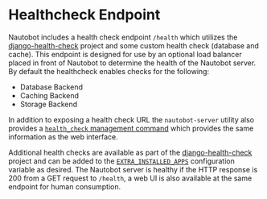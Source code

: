 # Healthcheck Endpoint

Nautobot includes a health check endpoint `/health` which utilizes the [django-health-check](https://github.com/KristianOellegaard/django-health-check) project and some custom health check (database and cache).  This endpoint is designed for use by an optional load balancer placed in front of Nautobot to determine the health of the Nautobot server.  By default the healthcheck enables checks for the following:

* Database Backend
* Caching Backend
* Storage Backend

In addition to exposing a health check URL the `nautobot-server` utility also provides a [`health_check` management command](../administration/nautobot-server.md#health_check) which provides the same information as the web interface.

Additional health checks are available as part of the [django-health-check](https://github.com/KristianOellegaard/django-health-check) project and can be added to the [`EXTRA_INSTALLED_APPS`](../configuration/optional-settings.md#extra-applications) configuration variable as desired.  The Nautobot server is healthy if the HTTP response is 200 from a GET request to `/health`, a web UI is also available at the same endpoint for human consumption.
